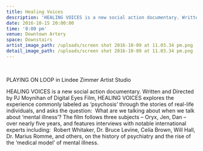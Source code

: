 ```yaml
---
title: Healing Voices
description: 'HEALING VOICES is a new social action documentary. Written and Directed by PJ Moynihan of Digital Eyes Film, HEALING VOICES explores the experience commonly labeled as ‘psychosis’ through the stories of real-life individuals, and asks the question:  What are we talking about when we talk about ‘mental illness’? The film follows three subjects – Oryx, Jen, Dan – over nearly five years, and features interviews with notable international experts including:  Robert Whitaker, Dr. Bruce Levine, Celia Brown, Will Hall, Dr. Marius Romme, and others, on the history of psychiatry and the rise of the ‘medical model’ of mental illness.'
date: 2016-10-15 20:00:00
time: '8:00 pm'
venue: Downtown Artery
space: Downstairs
artist_image_path: /uploads/screen shot 2016-10-09 at 11.03.34 pm.png
detail_image_path: /uploads/screen shot 2016-10-09 at 11.03.34 pm.png
---
```



&nbsp;

PLAYING ON LOOP in Lindee Zimmer Artist Studio

HEALING VOICES is a new social action documentary. Written and Directed by PJ Moynihan of Digital Eyes Film, HEALING VOICES explores the experience commonly labeled as ‘psychosis’ through the stories of real-life individuals, and asks the question: &nbsp;What are we talking about when we talk about ‘mental illness’? The film follows three subjects – Oryx, Jen, Dan – over nearly five years, and features interviews with notable international experts including: &nbsp;Robert Whitaker, Dr. Bruce Levine, Celia Brown, Will Hall, Dr. Marius Romme, and others, on the history of psychiatry and the rise of the ‘medical model’ of mental illness.&nbsp;
